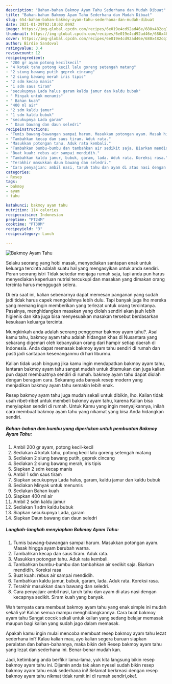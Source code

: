 ```yaml
---
description: "Bahan-bahan Bakmoy Ayam Tahu Sederhana dan Mudah Dibuat"
title: "Bahan-bahan Bakmoy Ayam Tahu Sederhana dan Mudah Dibuat"
slug: 654-bahan-bahan-bakmoy-ayam-tahu-sederhana-dan-mudah-dibuat
date: 2021-01-29T02:18:02.099Z
image: https://img-global.cpcdn.com/recipes/6e019e4cd92ad46e/680x482cq70/bakmoy-ayam-tahu-foto-resep-utama.jpg
thumbnail: https://img-global.cpcdn.com/recipes/6e019e4cd92ad46e/680x482cq70/bakmoy-ayam-tahu-foto-resep-utama.jpg
cover: https://img-global.cpcdn.com/recipes/6e019e4cd92ad46e/680x482cq70/bakmoy-ayam-tahu-foto-resep-utama.jpg
author: Birdie Sandoval
ratingvalue: 3.4
reviewcount: 12
recipeingredient:
- "200 gr ayam potong kecilkecil"
- "4 kotak tahu potong kecil lalu goreng setengah matang"
- "2 siung bawang putih geprek cincang"
- "2 siung bawang merah iris tipis"
- "2 sdm kecap manis"
- "1 sdm saus tiram"
- "secukupnya Lada halus garam kaldu jamur dan kaldu bubuk"
- " Minyak untuk menumis"
- " Bahan kuah"
- "400 ml air"
- "2 sdm kaldu jamur"
- "1 sdm kaldu bubuk"
- "secukupnya Lada garam"
- " Daun bawang dan daun seledri"
recipeinstructions:
- "Tumis bawang-bawangan sampai harum. Masukkan potongan ayam. Masak hingga ayam berubah warna."
- "Tambahkan kecap dan saus tiram. Aduk rata."
- "Masukkan potongan tahu. Aduk rata kembali."
- "Tambahkan bumbu-bumbu dan tambahkan air sedikit saja. Biarkan mendidih. Koreksi rasa"
- "Buat kuah: rebus air sampai mendidih."
- "Tambahkan kaldu jamur, bubuk, garam, lada. Aduk rata. Koreksi rasa."
- "Terakhir masukkan daun bawang dan seledri."
- "Cara penyajian: ambil nasi, taruh tahu dan ayam di atas nasi dengan kecapnya sedikit. Siram kuah yang banyak."
categories:
- Resep
tags:
- bakmoy
- ayam
- tahu

katakunci: bakmoy ayam tahu 
nutrition: 114 calories
recipecuisine: Indonesian
preptime: "PT24M"
cooktime: "PT39M"
recipeyield: "3"
recipecategory: Lunch

---
```



![Bakmoy Ayam Tahu](https://img-global.cpcdn.com/recipes/6e019e4cd92ad46e/680x482cq70/bakmoy-ayam-tahu-foto-resep-utama.jpg)

Selaku seorang yang hobi masak, menyediakan santapan enak untuk keluarga tercinta adalah suatu hal yang mengasyikan untuk anda sendiri. Peran seorang istri Tidak sekedar menjaga rumah saja, tapi anda pun harus menyediakan keperluan nutrisi tercukupi dan masakan yang dimakan orang tercinta harus menggugah selera.

Di era  saat ini, kalian sebenarnya dapat memesan panganan yang sudah jadi tidak harus capek mengolahnya lebih dulu. Tapi banyak juga lho mereka yang memang ingin memberikan yang terlezat untuk orang tercintanya. Pasalnya, menghidangkan masakan yang diolah sendiri akan jauh lebih higienis dan kita juga bisa menyesuaikan masakan tersebut berdasarkan kesukaan keluarga tercinta. 



Mungkinkah anda adalah seorang penggemar bakmoy ayam tahu?. Asal kamu tahu, bakmoy ayam tahu adalah hidangan khas di Nusantara yang sekarang digemari oleh kebanyakan orang dari hampir setiap daerah di Indonesia. Anda dapat memasak bakmoy ayam tahu sendiri di rumah dan pasti jadi santapan kesenanganmu di hari liburmu.

Kalian tidak usah bingung jika kamu ingin mendapatkan bakmoy ayam tahu, lantaran bakmoy ayam tahu sangat mudah untuk ditemukan dan juga kalian pun dapat membuatnya sendiri di rumah. bakmoy ayam tahu dapat diolah dengan beragam cara. Sekarang ada banyak resep modern yang menjadikan bakmoy ayam tahu semakin lebih enak.

Resep bakmoy ayam tahu juga mudah sekali untuk dibikin, lho. Kalian tidak usah ribet-ribet untuk membeli bakmoy ayam tahu, karena Kalian bisa menyiapkan sendiri di rumah. Untuk Kamu yang ingin menyajikannya, inilah cara membuat bakmoy ayam tahu yang nikamat yang bisa Anda hidangkan sendiri.

<!--inarticleads1-->

##### Bahan-bahan dan bumbu yang diperlukan untuk pembuatan Bakmoy Ayam Tahu:

1. Ambil 200 gr ayam, potong kecil-kecil
1. Sediakan 4 kotak tahu, potong kecil lalu goreng setengah matang
1. Sediakan 2 siung bawang putih, geprek cincang
1. Sediakan 2 siung bawang merah, iris tipis
1. Siapkan 2 sdm kecap manis
1. Ambil 1 sdm saus tiram
1. Siapkan secukupnya Lada halus, garam, kaldu jamur dan kaldu bubuk
1. Sediakan  Minyak untuk menumis
1. Sediakan  Bahan kuah
1. Siapkan 400 ml air
1. Ambil 2 sdm kaldu jamur
1. Sediakan 1 sdm kaldu bubuk
1. Siapkan secukupnya Lada, garam
1. Siapkan  Daun bawang dan daun seledri




<!--inarticleads2-->

##### Langkah-langkah menyiapkan Bakmoy Ayam Tahu:

1. Tumis bawang-bawangan sampai harum. Masukkan potongan ayam. Masak hingga ayam berubah warna.
1. Tambahkan kecap dan saus tiram. Aduk rata.
1. Masukkan potongan tahu. Aduk rata kembali.
1. Tambahkan bumbu-bumbu dan tambahkan air sedikit saja. Biarkan mendidih. Koreksi rasa
1. Buat kuah: rebus air sampai mendidih.
1. Tambahkan kaldu jamur, bubuk, garam, lada. Aduk rata. Koreksi rasa.
1. Terakhir masukkan daun bawang dan seledri.
1. Cara penyajian: ambil nasi, taruh tahu dan ayam di atas nasi dengan kecapnya sedikit. Siram kuah yang banyak.




Wah ternyata cara membuat bakmoy ayam tahu yang enak simple ini mudah sekali ya! Kalian semua mampu menghidangkannya. Cara buat bakmoy ayam tahu Sangat cocok sekali untuk kalian yang sedang belajar memasak maupun bagi kalian yang sudah jago dalam memasak.

Apakah kamu ingin mulai mencoba membuat resep bakmoy ayam tahu lezat sederhana ini? Kalau kalian mau, ayo kalian segera buruan siapkan peralatan dan bahan-bahannya, maka bikin deh Resep bakmoy ayam tahu yang lezat dan sederhana ini. Benar-benar mudah kan. 

Jadi, ketimbang anda berfikir lama-lama, yuk kita langsung bikin resep bakmoy ayam tahu ini. Dijamin anda tak akan nyesel sudah bikin resep bakmoy ayam tahu enak sederhana ini! Selamat berkreasi dengan resep bakmoy ayam tahu nikmat tidak rumit ini di rumah sendiri,oke!.

